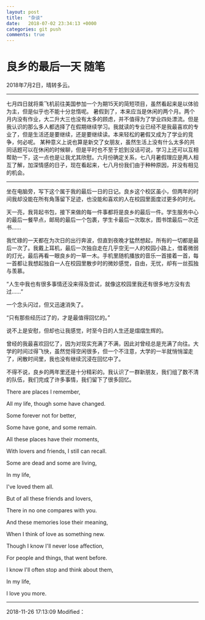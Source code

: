 ```yaml
---
layout: post
title:  "杂谈"
date:   2018-07-02 23:34:13 +0000
categories: git push
comments: true
---
```

# 良乡的最后一天 随笔

2018年7月2日，晴转多云。

---

七月四日就将乘飞机前往美国参加一个为期15天的简短项目，虽然看起来是以体验为主，但是似乎也不能十分怠惰呢。
暑假到了，本来应当是休闲的两个月。两个月内没有作业，大二升大三也没有太多的顾虑，并不值得为了学业四处漂流。但是我认识的那么多人都选择了在假期继续学习。我就读的专业已经不是我最喜欢的专业了，但是生活还是要继续，还是要继续读。本来轻松的暑假又成为了学业的竞争，何必呢。
某种意义上说也算是新交了女朋友，虽然生活上没有什么太多的共同话题可以在休闲的时候聊，但是平时也不至于尬到没话可说，学习上还可以互相帮助一下，这一点也是让我尤其欣慰。六月份确定关系，七八月暑假理应是两人相互了解，加深情感的日子，现在看起来，七八月份我们由于种种原因，并没有相见的机会。

---



坐在电脑旁，写下这个属于我的最后一日的日记。良乡这个校区虽小，但两年的时间我却没能在所有角落留下足迹，也没能和喜欢的人在校园里面度过更多的时光。

天一亮，我背起书包，接下来做的每一件事都将是良乡的最后一件。学生服务中心的最后一餐早点，邮局的最后一个包裹，学生卡最后一次取水，图书馆最后一次还书……

我忙碌的一天都在为次日的出行奔波，但直到夜晚才猛然想起，所有的一切都是最后一次了。我戴上耳机，最后一次独自走在几乎空无一人的校园小路上，借着微弱的灯光，最后再看一眼良乡的一草一木。手机里随机播放的音乐一首接着一首，每一首都让我想起独自一人在校园里散步时的微妙感觉，自由，无忧，却有一丝孤独与羡慕。

“人生中我也有很多事情还没来得及尝试，就像这校园里我还有很多地方没有去过……”

一个念头闪过，但又迅速消失了。

“只有那些经历过了的，才是最值得回忆的。”

说不上是安慰，但却也让我感觉，时至今日的人生还是熠熠生辉的。

曾经的我最喜欢回忆了，因为对现实充满了不满，因此对曾经总是充满了向往。大学的时间过得飞快，虽然觉得空闲很多，但一个不注意，大学的一半就悄悄溜走了，闲散时间里，我也没有继续沉浸在回忆中了。

不得不说，良乡的两年里还是十分精彩的。我认识了一群新朋友，我们组了数不清的队伍，我们完成了许多事情，我们留下了很多回忆。

There are places I remember,

All my life, though some have changed.

Some forever not for better,

Some have gone, and  some remain.

All these places have their moments,

With lovers and friends, I still can recall.

Some are dead and some are living,

In my life,

I've loved them all.

But of all these friends and lovers,

There in no one compares with you.

And these memories lose their meaning,

When I think of love as something new.

Though I know I'll never lose affection,

For people and things, that went before.

I know I'll often stop and think about them,

In my life, 

I love you more. 

---

2018-11-26 17:13:09 Modified：

